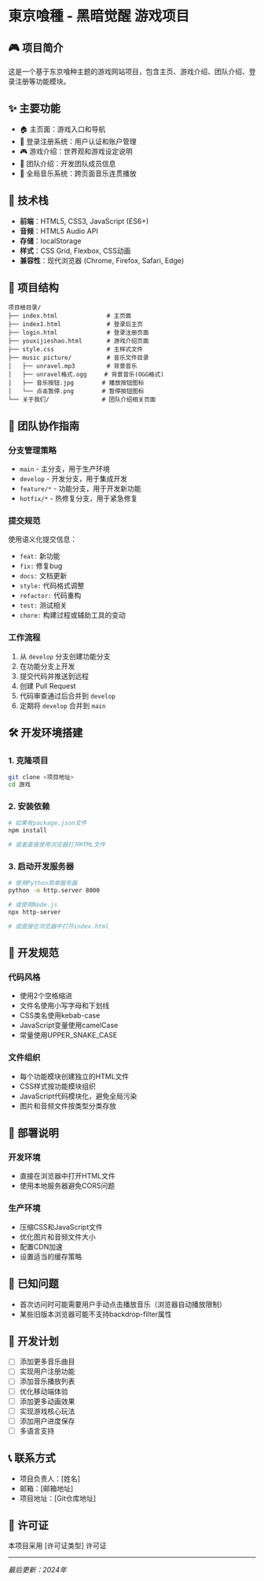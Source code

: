 # 東京喰種 - 黑暗觉醒 游戏项目

## 🎮 项目简介
这是一个基于东京喰种主题的游戏网站项目，包含主页、游戏介绍、团队介绍、登录注册等功能模块。

## ✨ 主要功能
- 🏠 主页面：游戏入口和导航
- 🔐 登录注册系统：用户认证和账户管理
- 🎮 游戏介绍：世界观和游戏设定说明
- 👥 团队介绍：开发团队成员信息
- 🎵 全局音乐系统：跨页面音乐连贯播放

## 🚀 技术栈
- **前端**：HTML5, CSS3, JavaScript (ES6+)
- **音频**：HTML5 Audio API
- **存储**：localStorage
- **样式**：CSS Grid, Flexbox, CSS动画
- **兼容性**：现代浏览器 (Chrome, Firefox, Safari, Edge)

## 📁 项目结构
```
项目根目录/
├── index.html              # 主页面
├── index1.html             # 登录后主页
├── login.html              # 登录注册页面
├── youxijieshao.html       # 游戏介绍页面
├── style.css               # 主样式文件
├── music picture/          # 音乐文件目录
│   ├── unravel.mp3         # 背景音乐
│   ├── unravel格式.ogg     # 背景音乐(OGG格式)
│   ├── 音乐按钮.jpg        # 播放按钮图标
│   └── 点击暂停.png        # 暂停按钮图标
└── 关于我们/               # 团队介绍相关页面
```

## 👥 团队协作指南

### 分支管理策略
- `main` - 主分支，用于生产环境
- `develop` - 开发分支，用于集成开发
- `feature/*` - 功能分支，用于开发新功能
- `hotfix/*` - 热修复分支，用于紧急修复

### 提交规范
使用语义化提交信息：
- `feat:` 新功能
- `fix:` 修复bug
- `docs:` 文档更新
- `style:` 代码格式调整
- `refactor:` 代码重构
- `test:` 测试相关
- `chore:` 构建过程或辅助工具的变动

### 工作流程
1. 从 `develop` 分支创建功能分支
2. 在功能分支上开发
3. 提交代码并推送到远程
4. 创建 Pull Request
5. 代码审查通过后合并到 `develop`
6. 定期将 `develop` 合并到 `main`

## 🛠️ 开发环境搭建

### 1. 克隆项目
```bash
git clone <项目地址>
cd 游戏
```

### 2. 安装依赖
```bash
# 如果有package.json文件
npm install

# 或者直接使用浏览器打开HTML文件
```

### 3. 启动开发服务器
```bash
# 使用Python简单服务器
python -m http.server 8000

# 或使用Node.js
npx http-server

# 或直接在浏览器中打开index.html
```

## 📝 开发规范

### 代码风格
- 使用2个空格缩进
- 文件名使用小写字母和下划线
- CSS类名使用kebab-case
- JavaScript变量使用camelCase
- 常量使用UPPER_SNAKE_CASE

### 文件组织
- 每个功能模块创建独立的HTML文件
- CSS样式按功能模块组织
- JavaScript代码模块化，避免全局污染
- 图片和音频文件按类型分类存放

## 🔧 部署说明

### 开发环境
- 直接在浏览器中打开HTML文件
- 使用本地服务器避免CORS问题

### 生产环境
- 压缩CSS和JavaScript文件
- 优化图片和音频文件大小
- 配置CDN加速
- 设置适当的缓存策略

## 🐛 已知问题
- 首次访问时可能需要用户手动点击播放音乐（浏览器自动播放限制）
- 某些旧版本浏览器可能不支持backdrop-filter属性

## 🔮 开发计划
- [ ] 添加更多音乐曲目
- [ ] 实现用户注册功能
- [ ] 添加音乐播放列表
- [ ] 优化移动端体验
- [ ] 添加更多动画效果
- [ ] 实现游戏核心玩法
- [ ] 添加用户进度保存
- [ ] 多语言支持

## 📞 联系方式
- 项目负责人：[姓名]
- 邮箱：[邮箱地址]
- 项目地址：[Git仓库地址]

## 📄 许可证
本项目采用 [许可证类型] 许可证

---

*最后更新：2024年*
